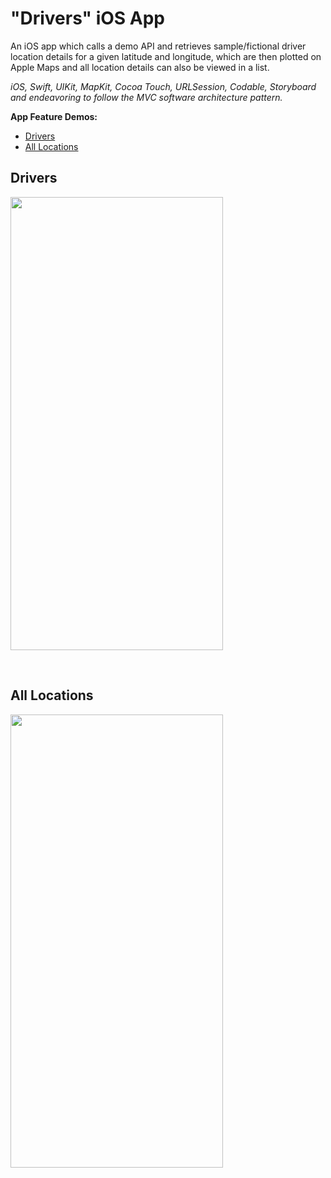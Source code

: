 # "Drivers" iOS App

An iOS app which calls a demo API and retrieves sample/fictional driver location details for a given latitude and longitude, which are then plotted on Apple Maps and all location details can also be viewed in a list.
<br />

*iOS, Swift, UIKit, MapKit, Cocoa Touch, URLSession, Codable, Storyboard and endeavoring to follow the MVC software architecture pattern.*

**App Feature Demos:**
- [Drivers](#drivers)
- [All Locations](#all-locations)


## Drivers
<img src="https://github.com/CompSci01x/drivers/blob/main/Drivers-DemoGifs/DriversDemo.gif" width="340" height="725" />

<p>&nbsp;</p>

## All Locations
<img src="https://github.com/CompSci01x/drivers/blob/main/Drivers-DemoGifs/AllLocationsDemo.gif" width="340" height="725" />

<p>&nbsp;</p>
